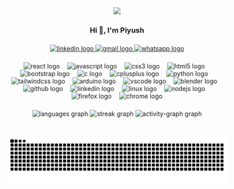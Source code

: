 <div align="center">
  <img height="185" src="https://camo.githubusercontent.com/127298714375cc05adb5cba46747c271a69d0a7208954d5db93650ba2f5b34ce/68747470733a2f2f6d69722d73332d63646e2d63662e626568616e63652e6e65742f70726f6a6563745f6d6f64756c65732f6d61785f313230302f37393733313536383039373539392e356235306263613437373733352e6a7067"  />
</div>

###

<h3 align="center">Hi 👋, I'm Piyush</h3>

###

<div align="center">
  <a href="https://www.linkedin.com/in/piyush4444/" target="_blank">
    <img src="https://img.shields.io/static/v1?message=LinkedIn&logo=linkedin&label=&color=0077B5&logoColor=white&labelColor=&style=flat" height="34" alt="linkedin logo"  />
  </a>
  <a href="guptapiyush4444@gmail.com" target="_blank">
    <img src="https://img.shields.io/static/v1?message=Gmail&logo=gmail&label=&color=D14836&logoColor=white&labelColor=&style=flat" height="34" alt="gmail logo"  />
  </a>
  <a href="https://api.whatsapp.com/send?phone=919607349454" target="_blank">
    <img src="https://img.shields.io/static/v1?message=Whatsapp&logo=whatsapp&label=&color=25D366&logoColor=white&labelColor=&style=flat" height="34" alt="whatsapp logo"  />
  </a>
</div>

###

<p align="center"></p>

###

<div align="center">
  <img src="https://cdn.jsdelivr.net/gh/devicons/devicon/icons/react/react-original.svg" height="34" alt="react logo"  />
  <img width="9" />
  <img src="https://cdn.jsdelivr.net/gh/devicons/devicon/icons/javascript/javascript-original.svg" height="34" alt="javascript logo"  />
  <img width="9" />
  <img src="https://cdn.jsdelivr.net/gh/devicons/devicon/icons/css3/css3-original.svg" height="34" alt="css3 logo"  />
  <img width="9" />
  <img src="https://cdn.jsdelivr.net/gh/devicons/devicon/icons/html5/html5-original.svg" height="34" alt="html5 logo"  />
  <img width="9" />
  <img src="https://cdn.jsdelivr.net/gh/devicons/devicon/icons/bootstrap/bootstrap-original.svg" height="34" alt="bootstrap logo"  />
  <img width="9" />
  <img src="https://cdn.jsdelivr.net/gh/devicons/devicon/icons/c/c-original.svg" height="34" alt="c logo"  />
  <img width="9" />
  <img src="https://cdn.jsdelivr.net/gh/devicons/devicon/icons/cplusplus/cplusplus-original.svg" height="34" alt="cplusplus logo"  />
  <img width="9" />
  <img src="https://cdn.jsdelivr.net/gh/devicons/devicon/icons/python/python-original.svg" height="34" alt="python logo"  />
  <img width="9" />
  <img src="https://cdn.jsdelivr.net/gh/devicons/devicon/icons/tailwindcss/tailwindcss-original-wordmark.svg" height="34" alt="tailwindcss logo"  />
  <img width="9" />
  <img src="https://cdn.jsdelivr.net/gh/devicons/devicon/icons/arduino/arduino-original.svg" height="34" alt="arduino logo"  />
  <img width="9" />
  <img src="https://cdn.jsdelivr.net/gh/devicons/devicon/icons/vscode/vscode-original.svg" height="34" alt="vscode logo"  />
  <img width="9" />
  <img src="https://cdn.jsdelivr.net/gh/devicons/devicon/icons/blender/blender-original.svg" height="34" alt="blender logo"  />
  <img width="9" />
  <img src="https://cdn.jsdelivr.net/gh/devicons/devicon/icons/github/github-original.svg" height="34" alt="github logo"  />
  <img width="9" />
  <img src="https://cdn.jsdelivr.net/gh/devicons/devicon/icons/linkedin/linkedin-original.svg" height="34" alt="linkedin logo"  />
  <img width="9" />
  <img src="https://cdn.jsdelivr.net/gh/devicons/devicon/icons/linux/linux-original.svg" height="34" alt="linux logo"  />
  <img width="9" />
  <img src="https://cdn.jsdelivr.net/gh/devicons/devicon/icons/nodejs/nodejs-original.svg" height="34" alt="nodejs logo"  />
  <img width="9" />
  <img src="https://cdn.jsdelivr.net/gh/devicons/devicon/icons/firefox/firefox-original.svg" height="34" alt="firefox logo"  />
  <img width="9" />
  <img src="https://cdn.jsdelivr.net/gh/devicons/devicon/icons/chrome/chrome-original.svg" height="34" alt="chrome logo"  />
</div>

###

<p align="center"></p>

###

<div align="center">
  <img src="https://github-readme-stats.vercel.app/api/top-langs?username=Piyush4444&locale=en&hide_title=false&layout=compact&card_width=320&langs_count=3&theme=radical&hide_border=false&order=2" height="157" alt="languages graph"  />
  <img src="https://streak-stats.demolab.com?user=Piyush4444&locale=en&mode=daily&theme=radical&hide_border=false&border_radius=5&order=3" height="157" alt="streak graph"  />
  <img src="https://github-readme-activity-graph.vercel.app/graph?username=Piyush4444&radius=16&theme=redical&area=true&order=5&custom_title=Activity" height="268" alt="activity-graph graph"  />
</div>

###

<p align="center"></p>

###

<p align="center"></p>

###

<br clear="both">

<img src="https://raw.githubusercontent.com/Piyush4444/Piyush4444/output/snake.svg" alt="Snake animation" />

###

<p align="left"></p>

###

<p align="left"></p>

###
